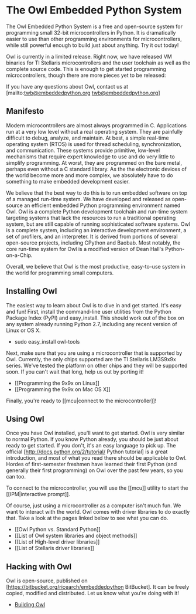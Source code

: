 # The Owl Embedded Python System

The Owl Embedded Python System is a free and open-source system for programming small 32-bit microcontrollers in Python. It is dramatically easier to use than other programming environments for microcontrollers, while still powerful enough to build just about anything. Try it out today!

Owl is currently in a limited release. Right now, we have released VM binaries for TI Stellaris microcontrollers and the user toolchain as well as the complete source code. This is enough to get started programming microcontrollers, though there are more pieces yet to be released:

If you have any questions about Owl, contact us at [mailto:twb@embeddedpython.org twb@embeddedpython.org]

## Manifesto
 
Modern microcontrollers are almost always programmed in C. Applications run at a very low level without a real operating system. They are painfully difficult to debug, analyze, and maintain. At best, a simple real-time operating system (RTOS) is used for thread scheduling, synchronization, and communication. These systems provide primitive, low-level mechanisms that require expert knowledge to use and do very little to simplify programming. At worst, they are programmed on the bare metal, perhaps even without a C standard library. As the the electronic devices of the world become more and more complex, we absolutely have to do something to make embedded development easier.

We believe that the best way to do this is to run embedded software on top of a managed run-time system. We have developed and released as open-source an efficient embedded Python programming environment named Owl. Owl is a complete Python development toolchain and run-time system targeting systems that lack the resources to run a traditional operating system, but are still capable of running sophisticated software systems.
Owl is a complete system, including an interactive development environment, a set of profilers, and an interpreter. It is derived from portions of several open-source projects, including CPython and Baobab. Most notably, the core run-time system for Owl is a modified version of Dean Hall's Python-on-a-Chip.

Overall, we believe that Owl is the most productive, easy-to-use system in the world for programming small computers.

## Installing Owl
 
The easiest way to learn about Owl is to dive in and get started. It's easy and fun! First, install the command-line user utilities from the Python Package Index (PyPI) and easy_install. This should work out of the box on any system already running Python 2.7, including any recent version of Linux or OS X.

* sudo easy_install owl-tools
 
Next, make sure that you are using a microcontroller that is supported by Owl. Currently, the only chips supported are the TI Stellaris LM3S9x9x series. We've tested the platform on other chips and they will be supported soon. If you can't wait that long, help us out by porting it!
 
* [[Programming the 9x9x on Linux]]
* [[Programming the 9x9x on Mac OS X]]
 
Finally, you're ready to [[mcu|connect to the microcontroller]]!

## Using Owl
 
Once you have Owl installed, you'll want to get started. Owl is very similar to normal Python. If you know Python already, you should be just about ready to get started. If you don't, it's an easy language to pick up. The official [http://docs.python.org/2/tutorial/ Python tutorial] is a great introduction, and most of what you read there should be applicable to Owl. Hordes of first-semester freshmen have learned their first Python (and generally their first programming) on Owl over the past few years, so you can too.

To connect to the microcontroller, you will use the [[mcu]] utility to start the [[IPM|interactive prompt]].

Of course, just using a microcontroller as a computer isn't much fun. We want to interact with the world. Owl comes with driver libraries to do exactly that. Take a look at the pages linked below to see what you can do.
 
* [[Owl Python vs. Standard Python]]
* [[List of Owl system libraries and object methods]]
* [[List of High-level driver libraries]]
* [[List of Stellaris driver libraries]]

## Hacking with Owl

Owl is open-source, published on [https://bitbucket.org/ricearch/embeddedpython BitBucket]. It can be freely copied, modified and distributed. Let us know what you're doing with it!

* [Building Owl](building.md)
